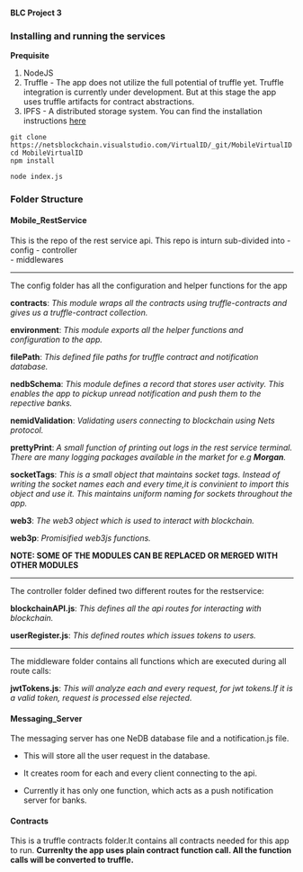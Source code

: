 #### BLC Project 3

### Installing and running the services

**Prequisite**

1. NodeJS
2. Truffle - The app does not utilize the full potential of truffle yet. Truffle integration is currently under development. But at this stage  the app uses truffle artifacts for contract abstractions.
3. IPFS - A distributed storage system. You can find the installation instructions [here][1]

```
git clone https://netsblockchain.visualstudio.com/VirtualID/_git/MobileVirtualID
cd MobileVirtualID
npm install

node index.js
```

### Folder Structure

#### Mobile_RestService
This is the repo of the rest service api. This repo is inturn sub-divided into
	- config
	- controller 	
	- middlewares

----
The config folder has all the configuration and helper functions for the app

**contracts**: *This module wraps all the contracts using truffle-contracts and gives us a truffle-contract collection.*

**environment**: *This module exports all the helper functions and configuration to the app.*

**filePath**: *This defined file paths for truffle contract and notification database.*

**nedbSchema**: *This module defines a record that stores user activity. This enables the app to pickup unread notification and push them to the repective banks.*

**nemidValidation**: *Validating users connecting to blockchain using Nets protocol.*

**prettyPrint**: *A small function of printing out logs in the rest service terminal. There are many logging packages available in the market for e.g **Morgan**.*

**socketTags**: *This is a small object that maintains socket tags. Instead of writing the socket names each and every time,it is convinient to import this object and use it. This maintains uniform naming for sockets throughout the app.*

**web3**: *The web3 object which is used to interact with blockchain.*

**web3p**: *Promisified web3js functions.*

**NOTE: SOME OF THE MODULES CAN BE REPLACED OR MERGED WITH OTHER MODULES**

----
The controller folder defined two different routes for the restservice:

**blockchainAPI.js**: *This defines all the api routes for interacting with blockchain.*

**userRegister.js**: *This defined routes which issues tokens to users.*

----
The middleware folder contains all functions which are executed during all route calls:

**jwtTokens.js**:  *This will analyze each and every request, for jwt tokens.If it is a valid token, request is processed else rejected.*

#### Messaging_Server

The messaging server has one NeDB database file and a notification.js file.

- This will store all the user request in the database.

-  It creates room for each and every client connecting to the api.

- Currently it has only one function, which acts as a push notification server for banks.

#### Contracts

This is a  truffle contracts folder.It contains all contracts needed for this app to run. 
**Currenlty the  app uses plain contract function call. All the function calls will be converted to truffle.**


  [1]: https://ipfs.io/docs/install/
